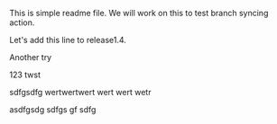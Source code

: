 This is simple readme file.
We will work on this to test branch syncing action.

Let's add this line to release1.4.

Another try

123 twst

sdfgsdfg
wertwertwert
wert
wert
wetr

asdfgsdg
sdfgs
gf
sdfg